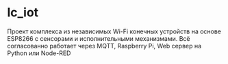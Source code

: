 # lc_iot
Проект комплекса из независимых Wi-Fi конечных устройств на основе ESP8266 с сенсорами и исполнительными механизмами.
Всё согласованно работает через MQTT, Raspberry Pi, Web сервер на  Python или Node-RED
